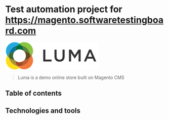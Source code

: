 # Test automation project for https://magento.softwaretestingboard.com
![store logo](images/logo.svg)

>Luma is a demo online store built on Magento CMS

##	Table of contents

## Technologies and tools
